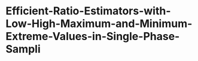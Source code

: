 # Efficient-Ratio-Estimators-with-Low-High-Maximum-and-Minimum-Extreme-Values-in-Single-Phase-Sampli